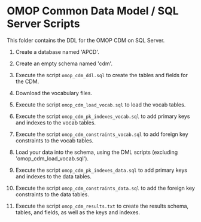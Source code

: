 OMOP Common Data Model / SQL Server Scripts
=================

This folder contains the DDL for the OMOP CDM on SQL Server. 

1. Create a database named 'APCD'.

2. Create an empty schema named 'cdm'.

3. Execute the script `omop_cdm_ddl.sql` to create the tables and fields for the CDM.

4. Download the vocabulary files.

5. Execute the script `omop_cdm_load_vocab.sql` to load the vocab tables.

6. Execute the script `omop_cdm_pk_indexes_vocab.sql` to add primary keys and indexes to the vocab tables.

7. Execute the script `omop_cdm_constraints_vocab.sql` to add foreign key constraints to the vocab tables.

8. Load your data into the schema, using the DML scripts (excluding 'omop_cdm_load_vocab.sql').

9. Execute the script `omop_cdm_pk_indexes_data.sql` to add primary keys and indexes to the data tables.

10. Execute the script `omop_cdm_constraints_data.sql` to add the foreign key constraints to the data tables.

11. Execute the script `omop_cdm_results.txt` to create the results schema, tables, and fields, as well as the keys and indexes.
